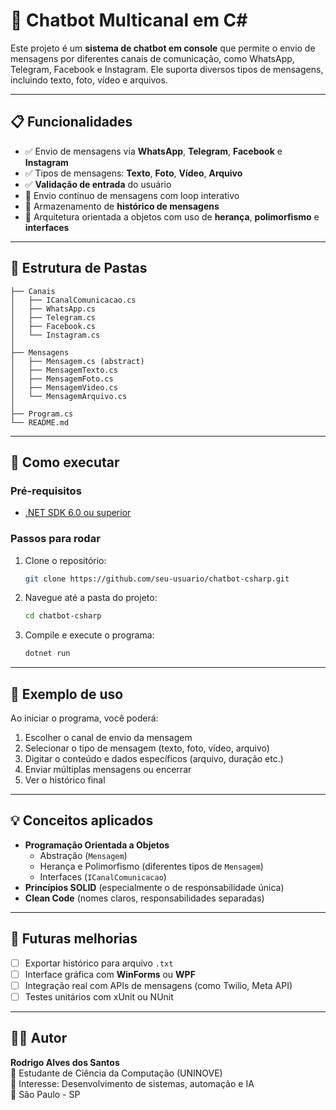 
# 🤖 Chatbot Multicanal em C#

Este projeto é um **sistema de chatbot em console** que permite o envio de mensagens por diferentes canais de comunicação, como WhatsApp, Telegram, Facebook e Instagram. Ele suporta diversos tipos de mensagens, incluindo texto, foto, vídeo e arquivos.

---

## 📋 Funcionalidades

- ✅ Envio de mensagens via **WhatsApp**, **Telegram**, **Facebook** e **Instagram**
- ✅ Tipos de mensagens: **Texto**, **Foto**, **Vídeo**, **Arquivo**
- ✅ **Validação de entrada** do usuário
- 🔁 Envio contínuo de mensagens com loop interativo
- 📝 Armazenamento de **histórico de mensagens**
- 🧱 Arquitetura orientada a objetos com uso de **herança**, **polimorfismo** e **interfaces**

---

## 📁 Estrutura de Pastas

```
├── Canais
│   ├── ICanalComunicacao.cs
│   ├── WhatsApp.cs
│   ├── Telegram.cs
│   ├── Facebook.cs
│   └── Instagram.cs
│
├── Mensagens
│   ├── Mensagem.cs (abstract)
│   ├── MensagemTexto.cs
│   ├── MensagemFoto.cs
│   ├── MensagemVideo.cs
│   └── MensagemArquivo.cs
│
├── Program.cs
└── README.md
```

---

## 🚀 Como executar

### Pré-requisitos

- [.NET SDK 6.0 ou superior](https://dotnet.microsoft.com/en-us/download)

### Passos para rodar

1. Clone o repositório:

   ```bash
   git clone https://github.com/seu-usuario/chatbot-csharp.git
   ```

2. Navegue até a pasta do projeto:

   ```bash
   cd chatbot-csharp
   ```

3. Compile e execute o programa:

   ```bash
   dotnet run
   ```

---

## 📌 Exemplo de uso

Ao iniciar o programa, você poderá:

1. Escolher o canal de envio da mensagem
2. Selecionar o tipo de mensagem (texto, foto, vídeo, arquivo)
3. Digitar o conteúdo e dados específicos (arquivo, duração etc.)
4. Enviar múltiplas mensagens ou encerrar
5. Ver o histórico final

---

## 💡 Conceitos aplicados

- **Programação Orientada a Objetos**
  - Abstração (`Mensagem`)
  - Herança e Polimorfismo (diferentes tipos de `Mensagem`)
  - Interfaces (`ICanalComunicacao`)
- **Princípios SOLID** (especialmente o de responsabilidade única)
- **Clean Code** (nomes claros, responsabilidades separadas)

---

## 📖 Futuras melhorias

- [ ] Exportar histórico para arquivo `.txt`
- [ ] Interface gráfica com **WinForms** ou **WPF**
- [ ] Integração real com APIs de mensagens (como Twilio, Meta API)
- [ ] Testes unitários com xUnit ou NUnit

---

## 🧑‍💻 Autor

**Rodrigo Alves dos Santos**  
💼 Estudante de Ciência da Computação (UNINOVE)  
🚀 Interesse: Desenvolvimento de sistemas, automação e IA  
📍 São Paulo - SP  
